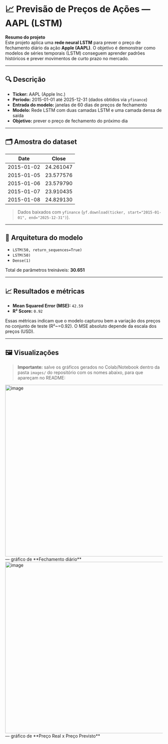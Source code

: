# 📈 Previsão de Preços de Ações — AAPL (LSTM)

**Resumo do projeto**  
Este projeto aplica uma **rede neural LSTM** para prever o preço de fechamento diário da ação **Apple (AAPL)**. O objetivo é demonstrar como modelos de séries temporais (LSTM) conseguem aprender padrões históricos e prever movimentos de curto prazo no mercado.

---

## 🔍 Descrição
- **Ticker:** AAPL (Apple Inc.)  
- **Período:** 2015-01-01 até 2025-12-31 (dados obtidos via `yfinance`)  
- **Entrada do modelo:** janelas de 60 dias de preços de fechamento  
- **Modelo:** Rede LSTM com duas camadas LSTM e uma camada densa de saída  
- **Objetivo:** prever o preço de fechamento do próximo dia

---

## 🗂️ Amostra do dataset

| Date       | Close       |
|------------|-------------|
| 2015-01-02 | 24.261047   |
| 2015-01-05 | 23.577576   |
| 2015-01-06 | 23.579790   |
| 2015-01-07 | 23.910435   |
| 2015-01-08 | 24.829130   |

> Dados baixados com `yfinance` (`yf.download(ticker, start="2015-01-01", end="2025-12-31")`).

---

## 🧠 Arquitetura do modelo
- `LSTM(50, return_sequences=True)`  
- `LSTM(50)`  
- `Dense(1)`  

Total de parâmetros treináveis: **30.651**

---

## 📈 Resultados e métricas

- **Mean Squared Error (MSE):** `42.59`  
- **R² Score:** `0.92`

Essas métricas indicam que o modelo capturou bem a variação dos preços no conjunto de teste (R²~=0.92). O MSE absoluto depende da escala dos preços (USD).

---

## 🖼️ Visualizações

> **Importante:** salve os gráficos gerados no Colab/Notebook dentro da pasta `images/` do repositório com os nomes abaixo, para que apareçam no README:

<img width="1005" height="548" alt="image" src="https://github.com/user-attachments/assets/c7a5a505-b0a5-4733-86ef-fd50e99b04fb" />
 — gráfico de **Fechamento diário**  

 
 <img width="1008" height="547" alt="image" src="https://github.com/user-attachments/assets/e7c41a63-9944-4cca-8027-d287875507c9" />
— gráfico de **Preço Real x Preço Previsto**
